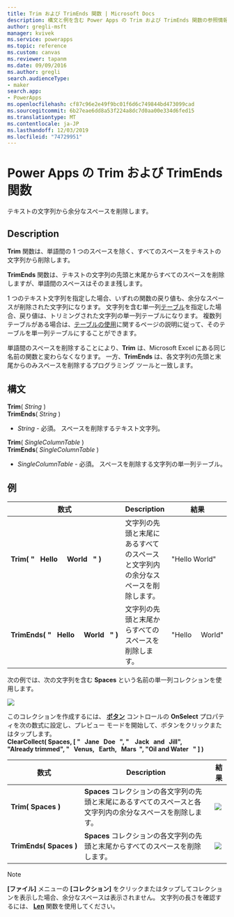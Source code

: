 ```yaml
---
title: Trim および TrimEnds 関数 | Microsoft Docs
description: 構文と例を含む Power Apps の Trim および TrimEnds 関数の参照情報
author: gregli-msft
manager: kvivek
ms.service: powerapps
ms.topic: reference
ms.custom: canvas
ms.reviewer: tapanm
ms.date: 09/09/2016
ms.author: gregli
search.audienceType:
- maker
search.app:
- PowerApps
ms.openlocfilehash: cf87c96e2e49f9bc01f6d6c749844bd473099cad
ms.sourcegitcommit: 6b27eae6dd8a53f224a8dc7d0aa00e334d6fed15
ms.translationtype: MT
ms.contentlocale: ja-JP
ms.lasthandoff: 12/03/2019
ms.locfileid: "74729951"
---
```

# <a name="trim-and-trimends-functions-in-power-apps"></a>Power Apps の Trim および TrimEnds 関数
テキストの文字列から余分なスペースを削除します。

## <a name="description"></a>Description
**Trim** 関数は、単語間の 1 つのスペースを除く、すべてのスペースをテキストの文字列から削除します。  

**TrimEnds** 関数は、テキストの文字列の先頭と末尾からすべてのスペースを削除しますが、単語間のスペースはそのまま残します。

1 つのテキスト文字列を指定した場合、いずれの関数の戻り値も、余分なスペースが削除された文字列になります。 文字列を含む単一列[テーブル](../working-with-tables.md)を指定した場合、戻り値は、トリミングされた文字列の単一列テーブルになります。 複数列テーブルがある場合は、[テーブルの使用](../working-with-tables.md)に関するページの説明に従って、そのテーブルを単一列テーブルにすることができます。

単語間のスペースを削除することにより、**Trim** は、Microsoft Excel にある同じ名前の関数と変わらなくなります。 一方、**TrimEnds** は、各文字列の先頭と末尾からのみスペースを削除するプログラミング ツールと一致します。

## <a name="syntax"></a>構文
**Trim**( *String* )<br>**TrimEnds**( *String* )

* *String* - 必須。 スペースを削除するテキスト文字列。

**Trim**( *SingleColumnTable* )<br>**TrimEnds**( *SingleColumnTable* )

* *SingleColumnTable* - 必須。 スペースを削除する文字列の単一列テーブル。

## <a name="example"></a>例

| 数式 | Description | 結果 |
| --- | --- | --- |
| **Trim(&nbsp;"&nbsp;&nbsp;&nbsp;Hello&nbsp;&nbsp;&nbsp;&nbsp;&nbsp;World&nbsp;&nbsp;&nbsp;"&nbsp;)** |文字列の先頭と末尾にあるすべてのスペースと文字列内の余分なスペースを削除します。 |"Hello World" |
| **TrimEnds(&nbsp;"&nbsp;&nbsp;&nbsp;Hello&nbsp;&nbsp;&nbsp;&nbsp;&nbsp;World&nbsp;&nbsp;&nbsp;"&nbsp;)** |文字列の先頭と末尾からすべてのスペースを削除します。 |"Hello&nbsp;&nbsp;&nbsp;&nbsp;&nbsp;World" |

次の例では、次の文字列を含む **Spaces** という名前の単一列コレクションを使用します。

![](media/function-trim/input-strings.png)

このコレクションを作成するには、 **[ボタン](../controls/control-button.md)** コントロールの **OnSelect** プロパティを次の数式に設定し、プレビュー モードを開始して、ボタンをクリックまたはタップします。
<br>**ClearCollect( Spaces, [ "&nbsp;&nbsp;&nbsp;Jane&nbsp;&nbsp;&nbsp;Doe&nbsp;&nbsp;&nbsp;", "&nbsp;&nbsp;&nbsp;&nbsp;Jack&nbsp;&nbsp;&nbsp;and&nbsp;&nbsp;&nbsp;Jill", "Already&nbsp;trimmed", "&nbsp;&nbsp;&nbsp;Venus,&nbsp;&nbsp;&nbsp;Earth,&nbsp;&nbsp;&nbsp;Mars&nbsp;&nbsp;", "Oil&nbsp;and&nbsp;Water&nbsp;&nbsp;&nbsp;" ] )**

| 数式 | Description | 結果 |
| --- | --- | --- |
| **Trim(&nbsp;Spaces&nbsp;)** |**Spaces** コレクションの各文字列の先頭と末尾にあるすべてのスペースと各文字列内の余分なスペースを削除します。 |<style> img { max-width: none } </style> ![](media/function-trim/output-trim.png) |
| **TrimEnds(&nbsp;Spaces&nbsp;)** |**Spaces** コレクションの各文字列の先頭と末尾からすべてのスペースを削除します。 |<style> img { max-width: none } </style> ![](media/function-trim/output-trimends.png) |

> [!NOTE]
> **[ファイル]** メニューの **[コレクション]** をクリックまたはタップしてコレクションを表示した場合、余分なスペースは表示されません。 文字列の長さを確認するには、 **[Len](function-len.md)** 関数を使用してください。

